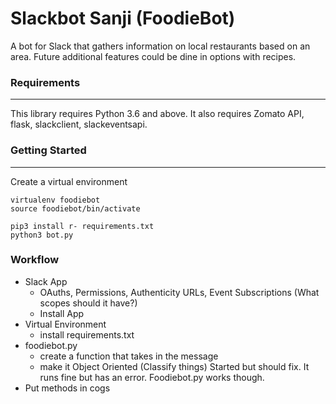 # Slackbot Sanji (FoodieBot)

A bot for Slack that gathers information on local restaurants based on an area. Future additional features could be dine in options with recipes. 

### Requirements 
--- 
This library requires Python 3.6 and above. It also requires Zomato API, flask, slackclient, slackeventsapi.

### Getting Started
---
Create a virtual environment
```
virtualenv foodiebot
source foodiebot/bin/activate
```

```
pip3 install r- requirements.txt
python3 bot.py
```
### Workflow

* Slack App
    * OAuths, Permissions, Authenticity URLs, Event Subscriptions (What scopes should it have?)
    * Install App
* Virtual Environment
    * install requirements.txt
* foodiebot.py
    * create a function that takes in the message
    * make it Object Oriented (Classify things) Started but should fix. It runs fine but has an error. Foodiebot.py works though.
* Put methods in cogs

